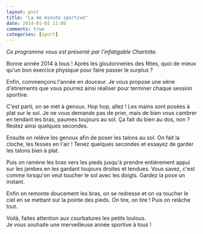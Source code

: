 ```yaml
---
layout: post
title: "La 4e minute sportive"
date: 2014-01-03 11:00
comments: true
categories: [sport]
---
```

_Ce programme vous est présenté par l'infatigable Charlotte._

Bonne année 2014 à tous&nbsp;! Après les gloutonneries des fêtes,
quoi de mieux qu'un bon exercice physique pour faire passer le surplus&nbsp;?
<!--more-->
Enfin, commençons l'année en douceur. Je vous propose une série d'étirements
que vous pourrez ainsi réaliser pour terminer chaque session sportive.

C'est parti, on se met à genoux. Hop hop, allez&nbsp;! Les mains sont posées à plat sur le sol.
Je ne vous demande pas de prier, mais de bien vous cambrer en tendant les bras, paumes toujours au sol.
Ça fait du bien au dos, non&nbsp;? Restez ainsi quelques secondes.

Ensuite on relève les genoux afin de poser les talons au sol.
On fait la cloche, les fesses en l'air&nbsp;!
Tenez quelques secondes et essayez de garder les talons bien à plat.

Puis on ramène les bras vers les pieds jusqu'à prendre entièrement appui sur les jambes en les gardant toujours droites et tendues.
Vous savez, c'est comme lorsqu'on veut toucher le sol avec les doigts. Gardez la pose un instant.

Enfin on remonte doucement les bras, on se redresse et on va toucher le ciel en se mettant sur la pointe des pieds.
On tire, on tire&nbsp;! Puis on relâche tout.

Voilà, faites attention aux courbatures les petits loulous.  
Je vous souhaite une merveilleuse année sportive à tous&nbsp;!